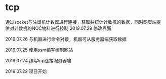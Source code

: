 # tcp
通过socket与注塑机计数器进行连接，获取并统计计数机的数据，同时网页端提供对计数机的NOC物料进行控制
2019.07.29 修改界面

2019.07.26 与机器进行命令对接，机器可从服务器端获取数据

2019.07.25 使用ssm编写控制网站

2019.07.24 编写tcp连接服务器端

2019.07.22 项目开始
